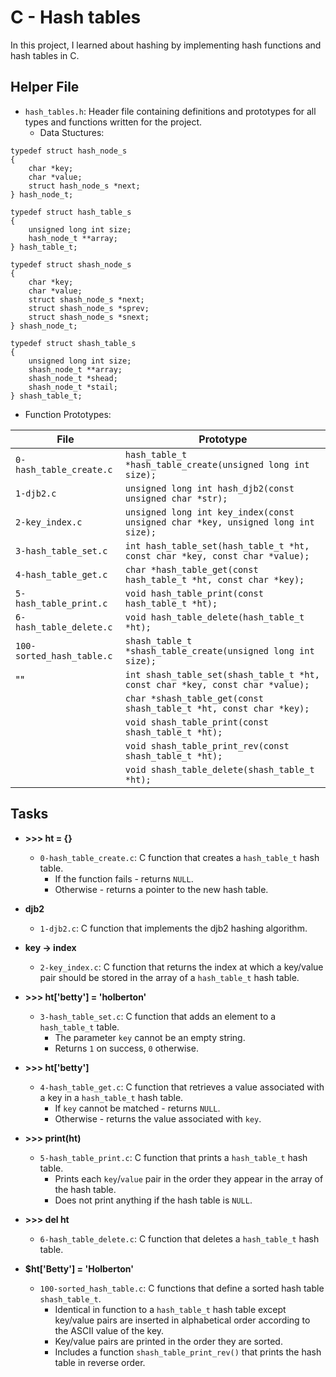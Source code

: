 # C - Hash tables 
In this project, I learned about hashing by implementing hash functions 
and hash tables in C.

## Helper File
* `hash_tables.h`: Header file containing definitions and prototypes for 
all types and functions written for the project.
  * Data Stuctures:
```
typedef struct hash_node_s
{
	char *key;
	char *value;
	struct hash_node_s *next;
} hash_node_t;

typedef struct hash_table_s
{
	unsigned long int size;
	hash_node_t **array;
} hash_table_t;

typedef struct shash_node_s
{
	char *key;
	char *value;
	struct shash_node_s *next;
	struct shash_node_s *sprev;
	struct shash_node_s *snext;
} shash_node_t;

typedef struct shash_table_s
{
	unsigned long int size;
	shash_node_t **array;
	shash_node_t *shead;
	shash_node_t *stail;
} shash_table_t;
```

  * Function Prototypes:

| File | Prototype |
| --- | --- |
| `0-hash_table_create.c` | `hash_table_t *hash_table_create(unsigned long int size);` |
| `1-djb2.c` | `unsigned long int hash_djb2(const unsigned char *str);` |
| `2-key_index.c` | `unsigned long int key_index(const unsigned char *key, unsigned long int size);` |
| `3-hash_table_set.c` | `int hash_table_set(hash_table_t *ht, const char *key, const char *value);` |
| `4-hash_table_get.c` | `char *hash_table_get(const hash_table_t *ht, const char *key);` |
| `5-hash_table_print.c` | `void hash_table_print(const hash_table_t *ht);` |
| `6-hash_table_delete.c` | `void hash_table_delete(hash_table_t *ht);` |
| `100-sorted_hash_table.c` | `shash_table_t *shash_table_create(unsigned long int size);` |
| "" | `int shash_table_set(shash_table_t *ht, const char *key, const char *value);` |
|  | `char *shash_table_get(const shash_table_t *ht, const char *key);` |
|  | `void shash_table_print(const shash_table_t *ht);` |
|  | `void shash_table_print_rev(const shash_table_t *ht);` |
|  | `void shash_table_delete(shash_table_t *ht);` |

## Tasks
* **>>> ht = {}**
  * `0-hash_table_create.c`: C function that creates a `hash_table_t` hash table.
    * If the function fails - returns `NULL`.
    * Otherwise - returns a pointer to the new hash table.

* **djb2**
  * `1-djb2.c`: C function that implements the djb2 hashing algorithm.

* **key -> index**
  * `2-key_index.c`: C function that returns the index at which a key/value 
pair should be stored in the array of a `hash_table_t` hash table.

* **>>> ht['betty'] = 'holberton'**
  * `3-hash_table_set.c`: C function that adds an element to a `hash_table_t` 
table. 
    * The parameter `key` cannot be an empty string.
    * Returns `1` on success, `0` otherwise.

* **>>> ht['betty']**
  * `4-hash_table_get.c`: C function that retrieves a value associated with a 
key in a `hash_table_t` hash table.
    * If `key` cannot be matched - returns `NULL`.
    * Otherwise - returns the value associated with `key`.

* **>>> print(ht)**
  * `5-hash_table_print.c`: C function that prints a `hash_table_t` hash table.
    * Prints each `key`/`value` pair in the order they appear in the array 
of the hash table.
    * Does not print anything if the hash table is `NULL`.

* **>>> del ht**
  * `6-hash_table_delete.c`: C function that deletes a `hash_table_t` hash table.

* **$ht['Betty'] = 'Holberton'**
  * `100-sorted_hash_table.c`: C functions that define a sorted hash table 
`shash_table_t`.
    * Identical in function to a `hash_table_t` hash table except key/value 
pairs are inserted in alphabetical order according to the ASCII value of the key.
    * Key/value pairs are printed in the order they are sorted.
    * Includes a function `shash_table_print_rev()` that prints the hash table 
in reverse order.

